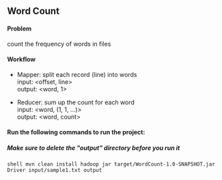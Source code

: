 ## Word Count

#### Problem
count the frequency of words in files

#### Workflow
- Mapper: split each record (line) into words  
input: <offset, line>  
output: <word, 1>

- Reducer: sum up the count for each word  
input: <word, (1, 1, ...)>  
output: <word, count>

#### Run the following commands to run the project:
##### Make sure to delete the "output" directory before you run it
`shell
mvn clean install
hadoop jar target/WordCount-1.0-SNAPSHOT.jar Driver input/sample1.txt output
`